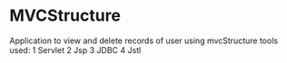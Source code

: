 # MVCStructure
Application  to view and delete records of user using mvcStructure
tools used:
1 Servlet
2 Jsp
3 JDBC
4 Jstl
